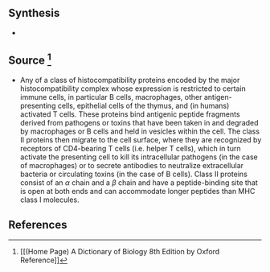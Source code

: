 ## Synthesis
- 
## Source [^1]
- Any of a class of histocompatibility proteins encoded by the major histocompatibility complex whose expression is restricted to certain immune cells, in particular B cells, macrophages, other antigen-presenting cells, epithelial cells of the thymus, and (in humans) activated T cells. These proteins bind antigenic peptide fragments derived from pathogens or toxins that have been taken in and degraded by macrophages or B cells and held in vesicles within the cell. The class II proteins then migrate to the cell surface, where they are recognized by receptors of CD4-bearing T cells (i.e. helper T cells), which in turn activate the presenting cell to kill its intracellular pathogens (in the case of macrophages) or to secrete antibodies to neutralize extracellular bacteria or circulating toxins (in the case of B cells). Class II proteins consist of an $\alpha$ chain and a $\beta$ chain and have a peptide-binding site that is open at both ends and can accommodate longer peptides than MHC class I molecules.
## References

[^1]: [[(Home Page) A Dictionary of Biology 8th Edition by Oxford Reference]]